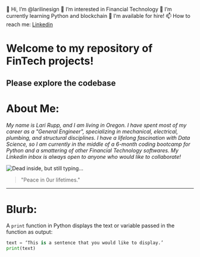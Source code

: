 👋 Hi, I’m @larilinesign
👀 I’m interested in Financial Technology
🌱 I’m currently learning Python and blockchain
💞️ I’m available for hire!
📫 How to reach me: [Linkedin](https://www.linkedin.com/in/lari-rupp-5baa49153/)

# Welcome to my repository of FinTech projects!
**Please explore the codebase**
---

# About Me:
*My name is Lari Rupp, and I am living in Oregon. I have spent most of my career as a "General Engineer", specializing in mechanical, electrical,  plumbing, and structural disciplines. I have a lifelong fascination with Data Science, so I am currently in the middle of a 6-month coding bootcamp for Python and a smattering of other Financial Technology softwares. My Linkedin inbox is always open to anyone who would like to collaborate!*

![Dead inside, but still typing...](https://scontent-sea1-1.xx.fbcdn.net/v/t39.30808-6/271837455_7522285717796749_2973224040537181180_n.jpg?_nc_cat=101&ccb=1-5&_nc_sid=09cbfe&_nc_ohc=c0ishYm5DfgAX8_BO2y&tn=11yzkT0fcMSzLd8Q&_nc_ht=scontent-sea1-1.xx&oh=00_AT-1wbf7C5o7nApsa6dZx_K8kAhY4kb4E0a5dPchaXC4KQ&oe=61E42257)

> "Peace in 0ur lifetimes."

---

# Blurb:
A `print` function in Python displays the text or variable passed in the function as output:

```python
text = ‘This is a sentence that you would like to display.’
print(text)
```




<!---
larilinesign/larilinesign is a ✨ special ✨ repository because its `README.md` (this file) appears on your GitHub profile.
You can click the Preview link to take a look at your changes.
--->
